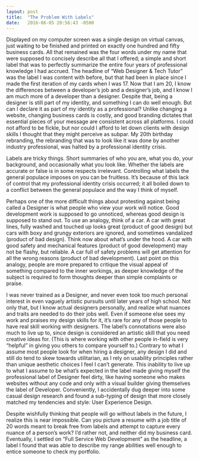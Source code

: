```yaml
---
layout: post
title:  "The Problem With Labels"
date:   2016-06-05 20:56:43 -0500
---
```

Displayed on my computer screen was a single design on virtual canvas, just waiting to be finished and printed on exactly one hundred and fifty business cards. All that remained was the four words under my name that were supposed to concisely describe all that I offered; a simple and short label that was to perfectly summarize the entire four years of professional knowledge I had accrued. The headline of “Web Designer & Tech Tutor” was the label I was content with before, but that had been in place since I made the first iteration of my cards when I was 17. Now that I am 20, I know the differences between a developer’s job and a designer’s job, and I know I am much more of a developer than a designer. Despite that, being a designer is still part of my identity, and something I can do well enough. But can I declare it as part of my identity as a professional? Unlike changing a website, changing business cards is costly, and good branding dictates that essential pieces of your message are consistent across all platforms. I could not afford to be fickle, but nor could I afford to let down clients with design skills I thought that they might perceive as subpar. My 20th birthday rebranding, the rebranding that was to look like it was done by another industry professional, was halted by a professional identity crisis.

Labels are tricky things. Short summaries of who you are, what you do, your background, and occasionally what you look like. Whether the labels are accurate or false is in some respects  irrelevant. Controlling what labels the general populace imposes on you can be fruitless. It’s because of this lack of control that my professional identity crisis occurred; it all boiled down to a conflict between the general populace and the way I think of myself. 

Perhaps one of the more difficult things about protesting against being called a Designer is what people who view your work will notice. Good development work is supposed to go unnoticed, whereas good design is supposed to stand out. To use an analogy, think of a car. A car with great lines, fully washed and touched up looks great (product of good design) but cars with boxy and grungy exteriors are ignored, and sometimes vandalized (product of bad design). Think now about what’s under the hood. A car with good safety and mechanical features (product of good development) may not be flashy, but reliable. A car full of safety problems will get attention for all the wrong reasons (product of bad development). Last point on this analogy, people are more prepared to critique the visual appeal of something compared to the inner workings, as deeper knowledge of the subject is required to form thoughts deeper than simple complaints or praise. 

I was never trained as a Designer, and never even took too much personal interest in even vaguely artistic pursuits until later years of high school. Not only that, but I know actual designers personally, and realize what nuances and traits are needed to do their jobs well. Even if someone else sees my work and praises my design skills for it, it’s rare for any of those people to have real skill working with designers. The label’s connotations were also much to live up to, since design is considered an artistic skill that you need creative ideas for. (This is where working with other people in-field is very “helpful” in giving you others to compare yourself to.) Contrary to what I assume most people look for when hiring a designer, any design I did and still do tend to skew towards utilitarian, as I rely on usability principles rather than unique aesthetic choices I feel I can’t generate. This inability to live up to what I assume to be what’s expected in the label made giving myself the professional label of Designer feel dirty, like having someone who makes websites without any code and only with a visual builder giving themselves the label of Developer. Conveniently, I accidentally dug deeper into some casual design research and found a sub-typing of design that more closely matched my tendencies and style: User Experience Design. 

Despite wishfully thinking that people will go without labels in the future, I realize this is near impossible. Can you picture a resume with a job title of 20 words meant to break free from labels and attempt to capture every nuance of a person’s work? I’d rather not, and neither did my business card. Eventually, I settled on “Full Service Web Development” as the headline, a label I found that was able to describe my range abilities well enough to entice someone to check my portfolio. 
